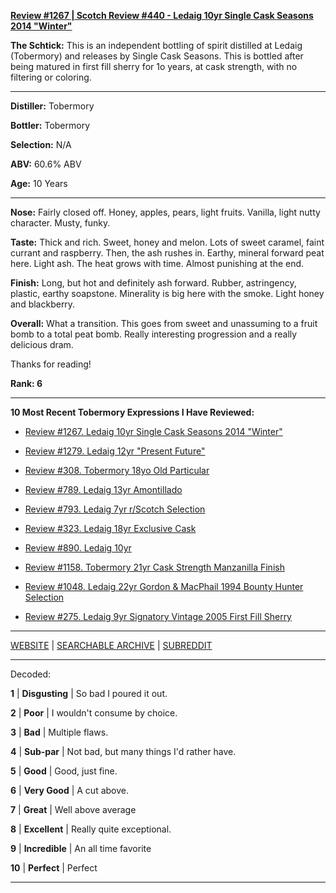 
[**Review #1267 | Scotch Review #440 - Ledaig 10yr Single Cask Seasons 2014 "Winter"**]( https://t8ke.review/review-1267-ledaig-10yr-single-cask-seasons-2014-winter)

**The Schtick:** This is an independent bottling of spirit distilled at Ledaig (Tobermory) and releases by Single Cask Seasons. This is bottled after being matured in first fill sherry for 1o years, at cask strength, with no filtering or coloring.

-----

**Distiller:** Tobermory

**Bottler:** Tobermory

**Selection:** N/A

**ABV:** 60.6% ABV

**Age:** 10 Years 

-----

**Nose:**  Fairly closed off. Honey, apples, pears, light fruits. Vanilla, light nutty character. Musty, funky.

**Taste:** Thick and rich. Sweet, honey and melon. Lots of sweet caramel, faint currant and raspberry. Then, the ash rushes in. Earthy, mineral forward peat here. Light ash. The heat grows with time. Almost punishing at the end. 

**Finish:** Long, but hot and definitely ash forward. Rubber, astringency, plastic, earthy soapstone. Minerality is big here with the smoke. Light honey and blackberry.

**Overall:** What a transition. This goes from sweet and unassuming to a fruit bomb to a total peat bomb. Really interesting progression and a really delicious dram.

Thanks for reading!

**Rank: 6**

----- 

**10 Most Recent Tobermory Expressions I Have Reviewed:** 

- [Review #1267. Ledaig 10yr Single Cask Seasons 2014 "Winter"]( https://t8ke.review/review-1267-ledaig-10yr-single-cask-seasons-2014-winter) 

- [Review #1279. Ledaig 12yr "Present Future"]( https://t8ke.review/review-1279-ledaig-12yr-present-future) 

- [Review #308. Tobermory 18yo Old Particular]( https://t8ke.review/review-308-highland-park-dark-origins/) 

- [Review #789. Ledaig 13yr Amontillado]( https://t8ke.review/review-789-ledaig-13yr-amontillado/) 

- [Review #793. Ledaig 7yr r/Scotch Selection]( https://t8ke.review/review-793-ledaig-7yr-r-scotch-selection/) 

- [Review #323. Ledaig 18yr Exclusive Cask]( https://t8ke.review/review-323-ledaig-exclusive-casks-18yr/) 

- [Review #890. Ledaig 10yr]( https://t8ke.review/review-890-ledaig-10/) 

- [Review #1158. Tobermory 21yr Cask Strength Manzanilla Finish]( https://t8ke.review/review-1158-tobermory-21yr-cask-strength-manzanilla-finish/) 

- [Review #1048. Ledaig 22yr Gordon &amp; MacPhail 1994 Bounty Hunter Selection]( https://t8ke.review/review-1048-ledaig-22yr-gordon-macphail-1994-bounty-hunter-selection/) 

- [Review #275. Ledaig 9yr Signatory Vintage 2005 First Fill Sherry]( https://t8ke.review/review-275-ledaig-9yr-signatory-vintage/) 

-----

[WEBSITE](https://t8ke.review) | [SEARCHABLE ARCHIVE](https://t8ke.review/review-archive/) | [SUBREDDIT](https://reddit.com/r/t8kereviews)

-----

Decoded:

**1** | **Disgusting** | So bad I poured it out.

**2** | **Poor** | I wouldn't consume by choice.

**3** | **Bad** | Multiple flaws.

**4** | **Sub-par** | Not bad, but many things I'd rather have.

**5** | **Good** | Good, just fine.

**6** | **Very Good** | A cut above.

**7** | **Great** | Well above average

**8** | **Excellent** | Really quite exceptional.

**9** | **Incredible** | An all time favorite

**10** | **Perfect** | Perfect

----

